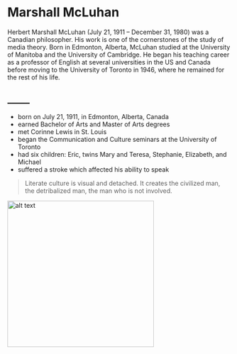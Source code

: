 # Marshall McLuhan

Herbert Marshall McLuhan (July 21, 1911 – December 31, 1980) was a Canadian philosopher. His work is one of the cornerstones of the study of media theory. Born in Edmonton, Alberta, McLuhan studied at the University of Manitoba and the University of Cambridge. He began his teaching career as a professor of English at several universities in the US and Canada before moving to the University of Toronto in 1946, where he remained for the rest of his life. 
## _____
* born on July 21, 1911, in Edmonton, Alberta, Canada
* earned Bachelor of Arts and Master of Arts degrees
* met Corinne Lewis in St. Louis
* began the Communication and Culture seminars at the University of Toronto
* had six children: Eric, twins Mary and Teresa, Stephanie, Elizabeth, and Michael
* suffered a stroke which affected his ability to speak

> Literate culture is visual and detached.
> It creates the civilized man, the detribalized man, the man who is not involved.

<img src="https://en.wikipedia.org/wiki/File:Marshall_McLuhan.jpg" alt="alt text" width="330"/> 
